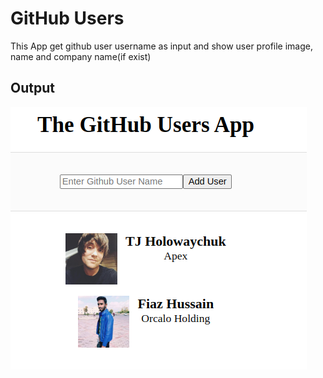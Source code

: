 # GitHub Users

This App get github user username as input and show user profile image, name and company name(if exist)

## Output

![alt text](https://github.com/hussainfiazmlk/github-users/blob/main/output.png?raw=true)
